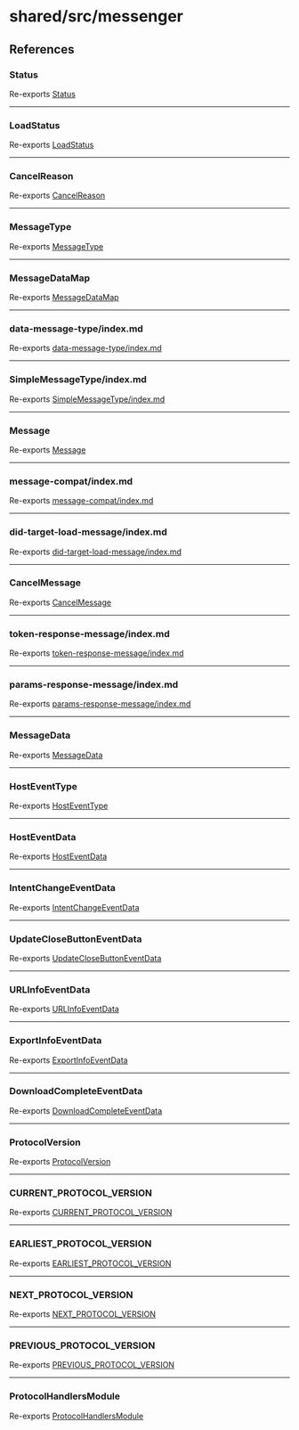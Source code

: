 # shared/src/messenger

## References

### Status

Re-exports [Status](Message.types/enumerations/status.md)

<hr />

### LoadStatus

Re-exports [LoadStatus](Message.types/enumerations/load-status/index.md)

<hr />

### CancelReason

Re-exports [CancelReason](Message.types/enumerations/cancel-reason/index.md)

<hr />

### MessageType

Re-exports [MessageType](Message.types/enumerations/message-type/index.md)

<hr />

### MessageDataMap

Re-exports [MessageDataMap](Message.types/interfaces/message-data-map/index.md)

<hr />

### data-message-type/index.md

Re-exports [data-message-type/index.md](Message.types/type-aliases/data-message-type/index.md)

<hr />

### SimpleMessageType/index.md

Re-exports [SimpleMessageType/index.md](Message.types/type-aliases/simple-message-type/index.md)

<hr />

### Message

Re-exports [Message](Message.types/type-aliases/message/index.md)

<hr />

### message-compat/index.md

Re-exports [message-compat/index.md](Message.types/type-aliases/message-compat/index.md.md)

<hr />

### did-target-load-message/index.md

Re-exports [did-target-load-message/index.md](Message.types/type-aliases/did-target-load-message/index.md.md)

<hr />

### CancelMessage

Re-exports [CancelMessage](Message.types/interfaces/cancel-message/index.md)

<hr />

### token-response-message/index.md

Re-exports [token-response-message/index.md](Message.types/interfaces/token-response-message/index.md.md)

<hr />

### params-response-message/index.md

Re-exports [params-response-message/index.md](Message.types/interfaces/params-response-message/index.md.md)

<hr />

### MessageData

Re-exports [MessageData](MessageData.types/interfaces/message-data/index.md)

<hr />

### HostEventType

Re-exports [HostEventType](MessageData.types/enumerations/host-event-type/index.md)

<hr />

### HostEventData

Re-exports [HostEventData](MessageData.types/interfaces/host-event-data/index.md)

<hr />

### IntentChangeEventData

Re-exports [IntentChangeEventData](MessageData.types/interfaces/intent-change-event-data/index.md)

<hr />

### UpdateCloseButtonEventData

Re-exports [UpdateCloseButtonEventData](MessageData.types/interfaces/update-close-button-event-data/index.md)

<hr />

### URLInfoEventData

Re-exports [URLInfoEventData](MessageData.types/interfaces/url-info-event-data/index.md)

<hr />

### ExportInfoEventData

Re-exports [ExportInfoEventData](MessageData.types/interfaces/export-info-event-data/index.md)

<hr />

### DownloadCompleteEventData

Re-exports [DownloadCompleteEventData](MessageData.types/interfaces/download-complete-event-data/index.md)

<hr />

### ProtocolVersion

Re-exports [ProtocolVersion](Protocol.types/enumerations/protocol-version/index.md)

<hr />

### CURRENT\_PROTOCOL\_VERSION

Re-exports [CURRENT_PROTOCOL_VERSION](Protocol.types/variables/current-protocol-version.md)

<hr />

### EARLIEST\_PROTOCOL\_VERSION

Re-exports [EARLIEST_PROTOCOL_VERSION](Protocol.types/variables/earliest-protocol-version.md)

<hr />

### NEXT\_PROTOCOL\_VERSION

Re-exports [NEXT_PROTOCOL_VERSION](Protocol.types/variables/next-protocol-version.md)

<hr />

### PREVIOUS\_PROTOCOL\_VERSION

Re-exports [PREVIOUS_PROTOCOL_VERSION](Protocol.types/variables/previous-protocol-version.md)

<hr />

### ProtocolHandlersModule

Re-exports [ProtocolHandlersModule](Protocol.types/interfaces/protocol-handlers-module/index.md)
